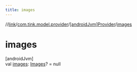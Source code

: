 ```yaml
---
title: images
---
```

//[link](../../../index.html)/[com.tink.model.provider](../index.html)/[[androidJvm]Provider](index.html)/[images](images.html)



# images



[androidJvm]\
val [images](images.html): [Images](../../com.tink.model/[android-jvm]-images/index.html)? = null




